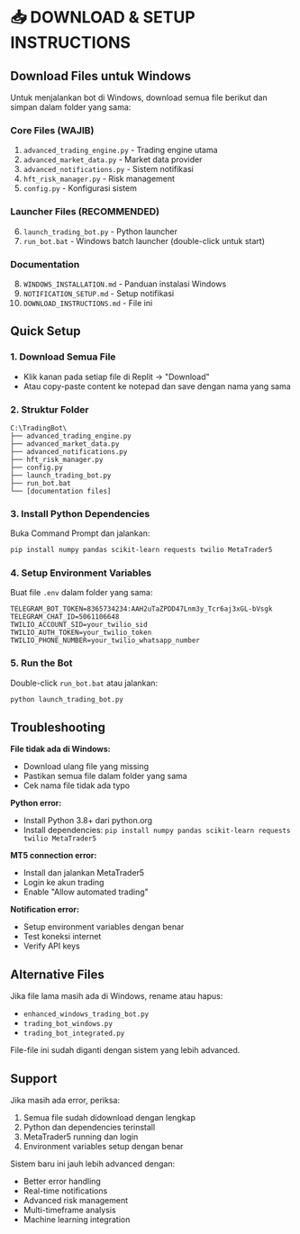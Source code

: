 # 📥 DOWNLOAD & SETUP INSTRUCTIONS

## Download Files untuk Windows

Untuk menjalankan bot di Windows, download semua file berikut dan simpan dalam folder yang sama:

### Core Files (WAJIB)
1. `advanced_trading_engine.py` - Trading engine utama
2. `advanced_market_data.py` - Market data provider
3. `advanced_notifications.py` - Sistem notifikasi
4. `hft_risk_manager.py` - Risk management
5. `config.py` - Konfigurasi sistem

### Launcher Files (RECOMMENDED)
6. `launch_trading_bot.py` - Python launcher
7. `run_bot.bat` - Windows batch launcher (double-click untuk start)

### Documentation
8. `WINDOWS_INSTALLATION.md` - Panduan instalasi Windows
9. `NOTIFICATION_SETUP.md` - Setup notifikasi
10. `DOWNLOAD_INSTRUCTIONS.md` - File ini

## Quick Setup

### 1. Download Semua File
- Klik kanan pada setiap file di Replit → "Download"
- Atau copy-paste content ke notepad dan save dengan nama yang sama

### 2. Struktur Folder
```
C:\TradingBot\
├── advanced_trading_engine.py
├── advanced_market_data.py  
├── advanced_notifications.py
├── hft_risk_manager.py
├── config.py
├── launch_trading_bot.py
├── run_bot.bat
└── [documentation files]
```

### 3. Install Python Dependencies
Buka Command Prompt dan jalankan:
```bash
pip install numpy pandas scikit-learn requests twilio MetaTrader5
```

### 4. Setup Environment Variables
Buat file `.env` dalam folder yang sama:
```
TELEGRAM_BOT_TOKEN=8365734234:AAH2uTaZPDD47Lnm3y_Tcr6aj3xGL-bVsgk
TELEGRAM_CHAT_ID=5061106648
TWILIO_ACCOUNT_SID=your_twilio_sid
TWILIO_AUTH_TOKEN=your_twilio_token  
TWILIO_PHONE_NUMBER=your_twilio_whatsapp_number
```

### 5. Run the Bot
Double-click `run_bot.bat` atau jalankan:
```bash
python launch_trading_bot.py
```

## Troubleshooting

**File tidak ada di Windows:**
- Download ulang file yang missing
- Pastikan semua file dalam folder yang sama
- Cek nama file tidak ada typo

**Python error:**
- Install Python 3.8+ dari python.org
- Install dependencies: `pip install numpy pandas scikit-learn requests twilio MetaTrader5`

**MT5 connection error:**
- Install dan jalankan MetaTrader5
- Login ke akun trading
- Enable "Allow automated trading"

**Notification error:**
- Setup environment variables dengan benar
- Test koneksi internet
- Verify API keys

## Alternative Files

Jika file lama masih ada di Windows, rename atau hapus:
- `enhanced_windows_trading_bot.py`
- `trading_bot_windows.py` 
- `trading_bot_integrated.py`

File-file ini sudah diganti dengan sistem yang lebih advanced.

## Support

Jika masih ada error, periksa:
1. Semua file sudah didownload dengan lengkap
2. Python dan dependencies terinstall
3. MetaTrader5 running dan login
4. Environment variables setup dengan benar

Sistem baru ini jauh lebih advanced dengan:
- Better error handling
- Real-time notifications
- Advanced risk management  
- Multi-timeframe analysis
- Machine learning integration